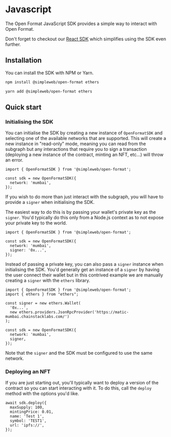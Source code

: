 # Javascript

The Open Format JavaScript SDK provides a simple way to interact with Open Format.

Don't forget to checkout our [React SDK](../react/) which simplifies using the SDK even further.

## Installation

You can install the SDK with NPM or Yarn.

```bash
npm install @simpleweb/open-format ethers
```

```bash
yarn add @simpleweb/open-format ethers
```

## Quick start

### Initialising the SDK

You can initialise the SDK by creating a new instance of `OpenFormatSDK` and selecting one of the available networks that are supported. This will create a new instance in "read-only" mode, meaning you can read from the subgraph but any interactions that require you to sign a transaction (deploying a new instance of the contract, minting an NFT, etc...) will throw an error.

```tsx
import { OpenFormatSDK } from '@simpleweb/open-format';

const sdk = new OpenFormatSDK({
  network: 'mumbai',
});
```

If you wish to do more than just interact with the subgraph, you will have to provide a `signer` when initialising the SDK.

The easiest way to do this is by passing your wallet's private key as the `signer`. You'd typically do this only from a Node.js context as to not expose your private key to the world.

```tsx
import { OpenFormatSDK } from '@simpleweb/open-format';

const sdk = new OpenFormatSDK({
  network: 'mumbai',
  signer: '0x...',
});
```

Instead of passing a private key, you can also pass a `signer` instance when initialising the SDK. You'd generally get an instance of a `signer` by having the user connect their wallet but in this contrived example we are manually creating a `signer` with the `ethers` library.

```tsx
import { OpenFormatSDK } from '@simpleweb/open-format';
import { ethers } from "ethers";

const signer = new ethers.Wallet(
  '0x...',
  new ethers.providers.JsonRpcProvider('https://matic-mumbai.chainstacklabs.com/')
);

const sdk = new OpenFormatSDK({
  network: 'mumbai',
  signer,
});
```

Note that the `signer` and the SDK must be configured to use the same network.

### Deploying an NFT

If you are just starting out, you'll typically want to deploy a version of the contract so you can start interacting with it. To do this, call the `deploy` method with the options you'd like.

```tsx
await sdk.deploy({
  maxSupply: 100,
  mintingPrice: 0.01,
  name: 'Test 1',
  symbol: 'TEST1',
  url: 'ipfs://',
});
```
